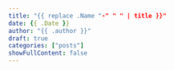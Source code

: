 ```yaml
---
title: "{{ replace .Name "-" " " | title }}"
date: {{ .Date }}
author: "{{ .author }}"
draft: true
categories: ["posts"]
showFullContent: false
---
```

